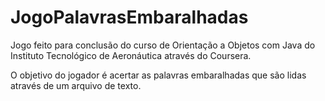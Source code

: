 # JogoPalavrasEmbaralhadas

Jogo feito para conclusão do curso de Orientação a Objetos com Java do Instituto Tecnológico de Aeronáutica através do Coursera.

O objetivo do jogador é acertar as palavras embaralhadas que são lidas através de um arquivo de texto.
